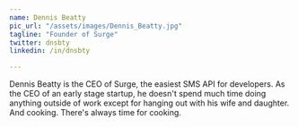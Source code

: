 ```yaml
---
name: Dennis Beatty
pic_url: "/assets/images/Dennis_Beatty.jpg"
tagline: "Founder of Surge"
twitter: dnsbty
linkedin: /in/dnsbty

---
```

Dennis Beatty is the CEO of Surge, the easiest SMS API for developers. As the CEO of an early stage startup, he doesn't spend much time doing anything outside of work except for hanging out with his wife and daughter. And cooking. There's always time for cooking.
